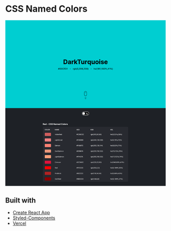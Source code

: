 # CSS Named Colors

![Preview of the application](./preview.png)

## Built with
- [Create React App](https://create-react-app.dev/)
- [Styled-Components](https://styled-components.com/)
- [Vercel](https://vercel.com/)